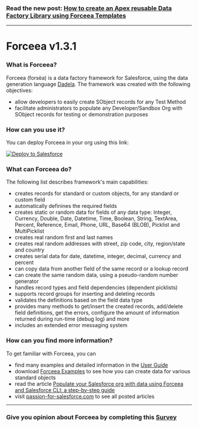 ### Read the new post: [How to create an Apex reusable Data Factory Library using Forceea Templates](https://passionforsalesforce.com/2019/08/26/how-to-create-an-apex-data-factory-library-using-forceea-templates/)
---

# Forceea v1.3.1

### What is Forceea?
Forceea (forsèa) is a data factory framework for Salesforce, using the data generation language
 [Dadela](https://github.com/nmitrakis/Dadela).
 The framework was created with the following objectives:
* allow developers to easily create SObject records for any Test Method
* facilitate administrators to populate any Developer/Sandbox Org with SObject records for testing or demonstration purposes

### How can you use it?
You can deploy Forceea in your org using this link:

<a href="https://githubsfdeploy.herokuapp.com">
  <img alt="Deploy to Salesforce"
       src="http://nmitrakis.com/DeployForceea">
</a>

### What can Forceea do?
The following list describes framework's main capabilities:
*	creates records for standard or custom objects, for any standard or custom field
*	automatically definines the required fields
*	creates static or random data for fields of any data type: Integer, Currency, Double,
Date, Datetime, Time, Boolean, String, TextArea, Percent, Reference, Email, Phone, URL, Base64 (BLOB), Picklist and MultiPicklist
* creates real random first and last names
* creates real random addresses with street, zip code, city, region/state and country
* creates serial data for date, datetime, integer, decimal, currency and percent
* can copy data from another field of the same record or a lookup record
* can create the same random data, using a pseudo-random number generator
*	handles record types and field dependencies (dependent picklists)
*	supports record groups for inserting and deleting records
*	validates the definitions based on the field data type
* provides many methods to get/insert the created records, add/delete field definitions, get the errors,
configure the amount of information returned during run-time (debug log) and more
*	includes an extended error messaging system

### How can you find more information?
To get familiar with Forceea, you can
* find many examples and detailed information in the [User Guide](https://nmitrakis.com/Forceea131-user-guide) 
* download [Forceea Examples](https://passionforsalesforce.com/forceea-examples) to see how you can create data
for various standard objects
* read the article [Populate your Salesforce org with data using Forceea and Salesforce CLI: a step-by-step guide](https://passionforsalesforce.com/2018/10/23/populate-your-salesforce-org-with-data-using-forceea-and-salesforce-cli)
* visit [passion-for-salesforce.com](https://passionforsalesforce.com/forceea) to see all posted articles

---
### Give you opinion about Forceea by completing this [Survey](https://www.surveymonkey.co.uk/r/M6BJMKT)
